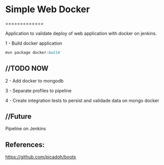 # Simple Web Docker
=============

Application to validate deploy of web application with docker on jenkins.

1 - Build docker application
```ruby
mvn package docker:build
```


//TODO NOW
------------
2 - Add docker to mongodb

3 - Separate profiles to pipeline

4 - Create integration tests to persist and validade data on mongo docker


//Future
------------
Pipeline on Jenkins

References:
------------

https://github.com/picadoh/boots
